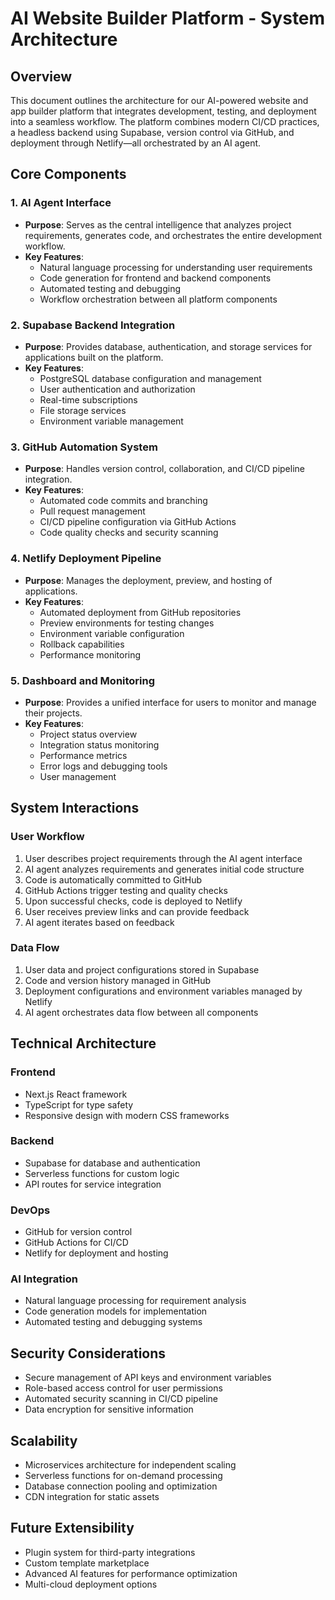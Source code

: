 # AI Website Builder Platform - System Architecture

## Overview
This document outlines the architecture for our AI-powered website and app builder platform that integrates development, testing, and deployment into a seamless workflow. The platform combines modern CI/CD practices, a headless backend using Supabase, version control via GitHub, and deployment through Netlify—all orchestrated by an AI agent.

## Core Components

### 1. AI Agent Interface
- **Purpose**: Serves as the central intelligence that analyzes project requirements, generates code, and orchestrates the entire development workflow.
- **Key Features**:
  - Natural language processing for understanding user requirements
  - Code generation for frontend and backend components
  - Automated testing and debugging
  - Workflow orchestration between all platform components

### 2. Supabase Backend Integration
- **Purpose**: Provides database, authentication, and storage services for applications built on the platform.
- **Key Features**:
  - PostgreSQL database configuration and management
  - User authentication and authorization
  - Real-time subscriptions
  - File storage services
  - Environment variable management

### 3. GitHub Automation System
- **Purpose**: Handles version control, collaboration, and CI/CD pipeline integration.
- **Key Features**:
  - Automated code commits and branching
  - Pull request management
  - CI/CD pipeline configuration via GitHub Actions
  - Code quality checks and security scanning

### 4. Netlify Deployment Pipeline
- **Purpose**: Manages the deployment, preview, and hosting of applications.
- **Key Features**:
  - Automated deployment from GitHub repositories
  - Preview environments for testing changes
  - Environment variable configuration
  - Rollback capabilities
  - Performance monitoring

### 5. Dashboard and Monitoring
- **Purpose**: Provides a unified interface for users to monitor and manage their projects.
- **Key Features**:
  - Project status overview
  - Integration status monitoring
  - Performance metrics
  - Error logs and debugging tools
  - User management

## System Interactions

### User Workflow
1. User describes project requirements through the AI agent interface
2. AI agent analyzes requirements and generates initial code structure
3. Code is automatically committed to GitHub
4. GitHub Actions trigger testing and quality checks
5. Upon successful checks, code is deployed to Netlify
6. User receives preview links and can provide feedback
7. AI agent iterates based on feedback

### Data Flow
1. User data and project configurations stored in Supabase
2. Code and version history managed in GitHub
3. Deployment configurations and environment variables managed by Netlify
4. AI agent orchestrates data flow between all components

## Technical Architecture

### Frontend
- Next.js React framework
- TypeScript for type safety
- Responsive design with modern CSS frameworks

### Backend
- Supabase for database and authentication
- Serverless functions for custom logic
- API routes for service integration

### DevOps
- GitHub for version control
- GitHub Actions for CI/CD
- Netlify for deployment and hosting

### AI Integration
- Natural language processing for requirement analysis
- Code generation models for implementation
- Automated testing and debugging systems

## Security Considerations
- Secure management of API keys and environment variables
- Role-based access control for user permissions
- Automated security scanning in CI/CD pipeline
- Data encryption for sensitive information

## Scalability
- Microservices architecture for independent scaling
- Serverless functions for on-demand processing
- Database connection pooling and optimization
- CDN integration for static assets

## Future Extensibility
- Plugin system for third-party integrations
- Custom template marketplace
- Advanced AI features for performance optimization
- Multi-cloud deployment options
